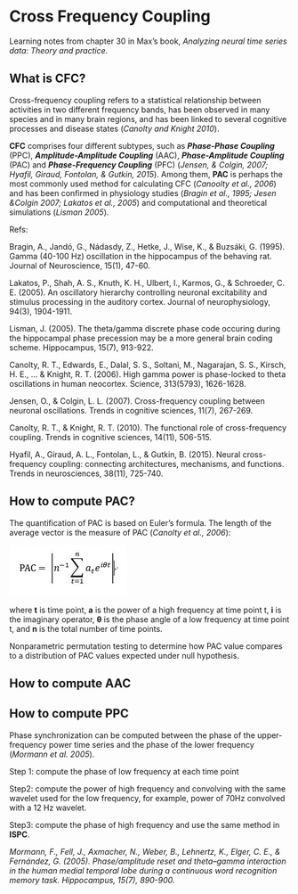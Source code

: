 # Cross Frequency Coupling
Learning notes from chapter 30 in Max’s book, _Analyzing neural time series data: Theory and practice._

## What is CFC?
Cross-frequency coupling refers to a statistical relationship between activities in two different frequency bands, has been observed in many species and in many brain regions, and has been linked to several cognitive processes and disease states (_Canolty and Knight 2010_).

**CFC** comprises four different subtypes, such as ***Phase-Phase Coupling*** (PPC), ***Amplitude-Amplitude Coupling*** (AAC), ***Phase-Amplitude Coupling*** (PAC) and ***Phase-Frequency Coupling*** (PFC) (_Jensen, & Colgin, 2007; Hyafil, Giraud, Fontolan, & Gutkin, 2015_). Among them, **PAC** is perhaps the most commonly used method for calculating CFC (_Canoolty et al., 2006_) and has been confirmed in physiology studies (_Bragin et al., 1995; Jesen &Colgin 2007; Lakatos et al., 2005_) and computational and theoretical simulations (_Lisman 2005_).

Refs:

Bragin, A., Jandó, G., Nádasdy, Z., Hetke, J., Wise, K., & Buzsáki, G. (1995). Gamma (40-100 Hz) oscillation in the hippocampus of the behaving rat. Journal of Neuroscience, 15(1), 47-60.

Lakatos, P., Shah, A. S., Knuth, K. H., Ulbert, I., Karmos, G., & Schroeder, C. E. (2005). An oscillatory hierarchy controlling neuronal excitability and stimulus processing in the auditory cortex. Journal of neurophysiology, 94(3), 1904-1911.

Lisman, J. (2005). The theta/gamma discrete phase code occuring during the hippocampal phase precession may be a more general brain coding scheme. Hippocampus, 15(7), 913-922.

Canolty, R. T., Edwards, E., Dalal, S. S., Soltani, M., Nagarajan, S. S., Kirsch, H. E., ... & Knight, R. T. (2006). High gamma power is phase-locked to theta oscillations in human neocortex. Science, 313(5793), 1626-1628.

Jensen, O., & Colgin, L. L. (2007). Cross-frequency coupling between neuronal oscillations. Trends in cognitive sciences, 11(7), 267-269.

Canolty, R. T., & Knight, R. T. (2010). The functional role of cross-frequency coupling. Trends in cognitive sciences, 14(11), 506-515.

Hyafil, A., Giraud, A. L., Fontolan, L., & Gutkin, B. (2015). Neural cross-frequency coupling: connecting architectures, mechanisms, and functions. Trends in neurosciences, 38(11), 725-740.

## How to compute **PAC**?
The quantification of PAC is based on Euler’s formula. The length of the average vector is the measure of PAC (_Canolty et al., 2006_):

![](https://github.com/MengYunWang/CFC/blob/master/formula.jpg)

where **t** is time point, **a** is the power of a high frequency at time point t, **i** is the imaginary operator, **θ** is the phase angle of a low frequency at time point t, and **n** is the total number of time points.

Nonparametric permutation testing to determine how PAC value compares to a distribution of PAC values expected under null hypothesis.

## How to compute **AAC**

## How to compute **PPC**
Phase synchronization can be computed between the phase of the upper-frequency power time series and the phase of the lower frequency (_Mormann et al. 2005_).

Step 1: compute the phase of low frequency at each time point

Step2: compute the power of high frequency and convolving with the same wavelet used for the low frequency, for example, power of 70Hz convolved with a 12 Hz wavelet.

Step3: compute the phase of high frequency and use the same method in **ISPC**.

_Mormann, F., Fell, J., Axmacher, N., Weber, B., Lehnertz, K., Elger, C. E., & Fernández, G. (2005). Phase/amplitude reset and theta–gamma interaction in the human medial temporal lobe during a continuous word recognition memory task. Hippocampus, 15(7), 890-900._

